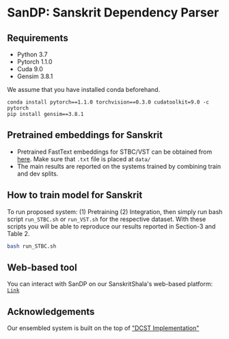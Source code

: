 # SanDP: Sanskrit Dependency Parser

## Requirements

* Python 3.7 
* Pytorch 1.1.0 
* Cuda 9.0 
* Gensim 3.8.1

We assume that you have installed conda beforehand. 

```
conda install pytorch==1.1.0 torchvision==0.3.0 cudatoolkit=9.0 -c pytorch
pip install gensim==3.8.1
```

## Pretrained embeddings for Sanskrit
* Pretrained FastText embeddings for STBC/VST can be obtained from [here](https://drive.google.com/drive/folders/1SwdEqikTq-N2vOL7QSUX2vqi3faZE7bq?usp=sharing). Make sure that `.txt` file is placed at `data/`
* The main results are reported on the systems trained by combining train and dev splits. 


## How to train model for Sanskrit
To run proposed system: (1) Pretraining (2) Integration, then simply run bash script `run_STBC.sh` or `run_VST.sh` for the respective dataset. With these scripts you will be able to reproduce our results reported in Section-3 and Table 2.

```bash
bash run_STBC.sh

```

## Web-based tool
You can interact with SanDP on our SanskritShala's web-based platform: [`Link`](https://cnerg.iitkgp.ac.in/sandp/)

## Acknowledgements
Our ensembled system is built on the top of ["DCST Implementation"](https://github.com/rotmanguy/DCST)
